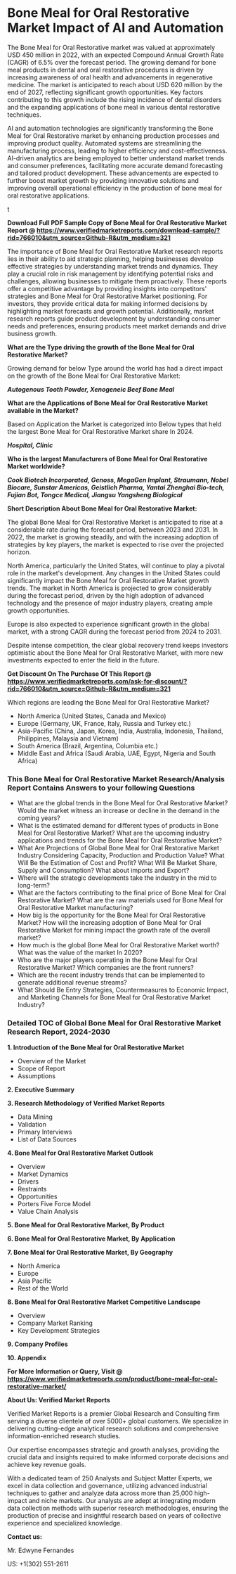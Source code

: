 <meta name="title" content="Global Bone Meal for Oral Restorative Market Impact of AI and Automation"><meta name="description" content="The Bone Meal for Oral Restorative market was valued at approximately USD 450 million in 2022, with an expected Compound Annual Growth Rate (CAGR) of 6.5% over the for"><meta name="title" content="Bone Meal for Oral Restorative Market Size, Share, Scope, Trends, Growth, Opportunities, Analysis, Forecast"><h1>Bone Meal for Oral Restorative Market Impact of AI and Automation</h1><p>The Bone Meal for Oral Restorative market was valued at approximately USD 450 million in 2022, with an expected Compound Annual Growth Rate (CAGR) of 6.5% over the forecast period. The growing demand for bone meal products in dental and oral restorative procedures is driven by increasing awareness of oral health and advancements in regenerative medicine. The market is anticipated to reach about USD 620 million by the end of 2027, reflecting significant growth opportunities. Key factors contributing to this growth include the rising incidence of dental disorders and the expanding applications of bone meal in various dental restorative techniques.</p><p>AI and automation technologies are significantly transforming the Bone Meal for Oral Restorative market by enhancing production processes and improving product quality. Automated systems are streamlining the manufacturing process, leading to higher efficiency and cost-effectiveness. AI-driven analytics are being employed to better understand market trends and consumer preferences, facilitating more accurate demand forecasting and tailored product development. These advancements are expected to further boost market growth by providing innovative solutions and improving overall operational efficiency in the production of bone meal for oral restorative applications.</p>t</p><p id="" class=""><strong>Download Full PDF Sample Copy of Bone Meal for Oral Restorative Market Report @ <a href="https://www.verifiedmarketreports.com/download-sample/?rid=766010&utm_source=Github-R&utm_medium=321" target="_blank">https://www.verifiedmarketreports.com/download-sample/?rid=766010&utm_source=Github-R&utm_medium=321</a></strong></p><p>The importance of&nbsp;Bone Meal for Oral Restorative Market research reports lies in their ability to aid strategic planning, helping businesses develop effective strategies by understanding market trends and dynamics. They play a crucial role in risk management by identifying potential risks and challenges, allowing businesses to mitigate them proactively. These reports offer a competitive advantage by providing insights into competitors' strategies and Bone Meal for Oral Restorative Market positioning. For investors, they provide critical data for making informed decisions by highlighting market forecasts and growth potential. Additionally, market research reports guide product development by understanding consumer needs and preferences, ensuring products meet market demands and drive business growth.</p><p><strong>What are the&nbsp;Type driving the growth of the Bone Meal for Oral Restorative Market?</strong></p><p id="" class="">Growing demand for below Type around the world has had a direct impact on the growth of the Bone Meal for Oral Restorative Market:</p><em><strong>Autogenous Tooth Powder, Xenogeneic Beef Bone Meal</strong></em></p><strong>What are the&nbsp;Applications&nbsp;of Bone Meal for Oral Restorative Market available in the Market?</strong></p><p id="" class="">Based on Application the Market is categorized into Below types that held the largest Bone Meal for Oral Restorative Market share In 2024.</p><em><strong>Hospital, Clinic</strong></em></p><strong>Who is the largest Manufacturers of Bone Meal for Oral Restorative Market worldwide?</strong></p><p><em><strong>Cook Biotech Incorporated, Genoss, MegaGen Implant, Straumann, Nobel Biocare, Sunstar Americas, Geistlich Pharma, Yantai Zhenghai Bio-tech, Fujian Bot, Tongce Medical, Jiangsu Yangsheng Biological</strong></em></p><p id="" class=""><strong>Short Description About Bone Meal for Oral Restorative Market:</strong></p><p>The global Bone Meal for Oral Restorative Market is anticipated to rise at a considerable rate during the forecast period, between 2023 and 2031. In 2022, the market is growing steadily, and with the increasing adoption of strategies by key players, the market is expected to rise over the projected horizon.</p><p>North America, particularly the United States, will continue to play a pivotal role in the market's development. Any changes in the United States could significantly impact the Bone Meal for Oral Restorative Market growth trends. The market in North America is projected to grow considerably during the forecast period, driven by the high adoption of advanced technology and the presence of major industry players, creating ample growth opportunities.</p><p>Europe is also expected to experience significant growth in the global market, with a strong CAGR during the forecast period from 2024 to 2031.</p><p>Despite intense competition, the clear global recovery trend keeps investors optimistic about the Bone Meal for Oral Restorative Market, with more new investments expected to enter the field in the future.</p><p id="" class=""><strong>Get Discount On The Purchase Of This Report @ <a href="https://www.verifiedmarketreports.com/ask-for-discount/?rid=766010&utm_source=Github-R&utm_medium=321" target="_blank">https://www.verifiedmarketreports.com/ask-for-discount/?rid=766010&utm_source=Github-R&utm_medium=321</a></strong></p>Which regions are leading the Bone Meal for Oral Restorative Market?</p><ul><li>North America (United States, Canada and Mexico)</li><li>Europe (Germany, UK, France, Italy, Russia and Turkey etc.)</li><li>Asia-Pacific (China, Japan, Korea, India, Australia, Indonesia, Thailand, Philippines, Malaysia and Vietnam)</li><li>South America (Brazil, Argentina, Columbia etc.)</li><li>Middle East and Africa (Saudi Arabia, UAE, Egypt, Nigeria and South Africa)</li></ul><h3 id="" class="">This Bone Meal for Oral Restorative Market Research/Analysis Report Contains Answers to your following Questions</h3><ul><li>What are the global trends in the Bone Meal for Oral Restorative Market? Would the market witness an increase or decline in the demand in the coming years?</li><li>What is the estimated demand for different types of products in Bone Meal for Oral Restorative Market? What are the upcoming industry applications and trends for the Bone Meal for Oral Restorative Market?</li><li>What Are Projections of Global Bone Meal for Oral Restorative Market Industry Considering Capacity, Production and Production Value? What Will Be the Estimation of Cost and Profit? What Will Be Market Share, Supply and Consumption? What about imports and Export?</li><li>Where will the strategic developments take the industry in the mid to long-term?</li><li>What are the factors contributing to the final price of Bone Meal for Oral Restorative Market? What are the raw materials used for Bone Meal for Oral Restorative Market manufacturing?</li><li>How big is the opportunity for the Bone Meal for Oral Restorative Market? How will the increasing adoption of Bone Meal for Oral Restorative Market for mining impact the growth rate of the overall market?</li><li>How much is the global Bone Meal for Oral Restorative Market worth? What was the value of the market In 2020?</li><li>Who are the major players operating in the Bone Meal for Oral Restorative Market? Which companies are the front runners?</li><li>Which are the recent industry trends that can be implemented to generate additional revenue streams?</li><li>What Should Be Entry Strategies, Countermeasures to Economic Impact, and Marketing Channels for Bone Meal for Oral Restorative Market Industry?</li></ul><h3 id="" class="">Detailed TOC of Global Bone Meal for Oral Restorative Market Research Report, 2024-2030</h3><p id="" class=""><strong>1. Introduction of the Bone Meal for Oral Restorative Market</strong></p><ul><li>Overview of the Market</li><li>Scope of Report</li><li>Assumptions</li></ul><p id="" class=""><strong>2. Executive Summary</strong></p><p id="" class=""><strong>3. Research Methodology of Verified Market Reports</strong></p><ul><li>Data Mining</li><li>Validation</li><li>Primary Interviews</li><li>List of Data Sources</li></ul><p id="" class=""><strong>4. Bone Meal for Oral Restorative Market Outlook</strong></p><ul><li>Overview</li><li>Market Dynamics</li><li>Drivers</li><li>Restraints</li><li>Opportunities</li><li>Porters Five Force Model</li><li>Value Chain Analysis</li></ul><p id="" class=""><strong>5. Bone Meal for Oral Restorative Market, By Product</strong></p><p id="" class=""><strong>6. Bone Meal for Oral Restorative Market, By Application</strong></p><p id="" class=""><strong>7. Bone Meal for Oral Restorative Market, By Geography</strong></p><ul><li>North America</li><li>Europe</li><li>Asia Pacific</li><li>Rest of the World</li></ul><p id="" class=""><strong>8. Bone Meal for Oral Restorative Market Competitive Landscape</strong></p><ul><li>Overview</li><li>Company Market Ranking</li><li>Key Development Strategies</li></ul><p id="" class=""><strong>9. Company Profiles</strong></p><p id="" class=""><strong>10. Appendix</strong></p><p id="" class=""><strong>For More Information or Query, Visit @ <a href="https://www.verifiedmarketreports.com/product/bone-meal-for-oral-restorative-market/" target="_blank">https://www.verifiedmarketreports.com/product/bone-meal-for-oral-restorative-market/</a></strong></p><p id="" class=""><strong>About Us: Verified Market Reports</strong></p><p id="" class="">Verified Market Reports is a premier Global Research and Consulting firm serving a diverse clientele of over 5000+ global customers. We specialize in delivering cutting-edge analytical research solutions and comprehensive information-enriched research studies.</p><p id="" class="">Our expertise encompasses strategic and growth analyses, providing the crucial data and insights required to make informed corporate decisions and achieve key revenue goals.</p><p id="" class="">With a dedicated team of 250 Analysts and Subject Matter Experts, we excel in data collection and governance, utilizing advanced industrial techniques to gather and analyze data across more than 25,000 high-impact and niche markets. Our analysts are adept at integrating modern data collection methods with superior research methodologies, ensuring the production of precise and insightful research based on years of collective experience and specialized knowledge.</p><p id="" class=""><strong>Contact us:</strong></p><p id="" class="">Mr. Edwyne Fernandes</p><p id="" class="">US: +1(302) 551-2611</p>